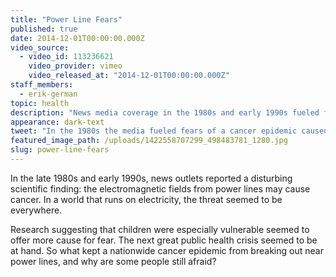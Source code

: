 ```yaml
---
title: "Power Line Fears"
published: true
date: 2014-12-01T00:00:00.000Z
video_source:
  - video_id: 113236621
    video_provider: vimeo
    video_released_at: "2014-12-01T00:00:00.000Z"
staff_members:
  - erik-german
topic: health
description: "News media coverage in the 1980s and early 1990s fueled fears of a national cancer epidemic caused by power lines and generated a debate that still lingers today."
appearance: dark-text
tweet: "In the 1980s the media fueled fears of a cancer epidemic caused by power lines, but was it true?"
featured_image_path: /uploads/1422558707299_498483781_1280.jpg
slug: power-line-fears
---
```


In the late 1980s and early 1990s, news outlets reported a disturbing scientific finding: the electromagnetic fields from power lines may cause cancer. In a world that runs on electricity, the threat seemed to be everywhere.

Research suggesting that children were especially vulnerable seemed to offer more cause for fear. The next great public health crisis seemed to be at hand. So what kept a nationwide cancer epidemic from breaking out near power lines, and why are some people still afraid?

